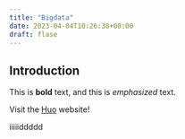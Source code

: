 ```yaml
---
title: "Bigdata"
date: 2023-04-04T10:26:38+08:00
draft: flase
---
```

## Introduction

This is **bold** text, and this is *emphasized* text.

Visit the [Huo](https://gohugo.io) website!

iiiiiddddd

